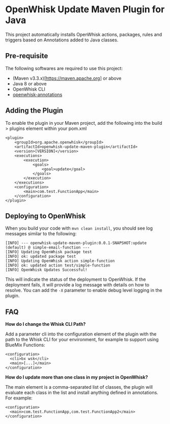 # OpenWhisk Update Maven Plugin for Java

This project automatically installs OpenWhisk actions, packages, rules and triggers based on Annotations added to Java classes.

## Pre-requisite

The following softwares are required to use this project:

* (Maven v3.3.x)[https://maven.apache.org] or above
* Java 8 or above
* OpenWhisk CLI
* [openwhisk-annotations](../annotations/)

## Adding the Plugin

To enable the plugin in your Maven project, add the following into the build > plugins element within your pom.xml

```
<plugin>
    <groupId>org.apache.openwhisk</groupId>
    <artifactId>openwhisk-update-maven-plugin</artifactId>
    <version>[VERSION]</version>
    <executions>
        <execution>
            <goals>
                <goal>update</goal>
            </goals>
        </execution>
    </executions>
    <configuration>
        <main>com.test.FunctionApp</main>
    </configuration>
</plugin>
```

## Deploying to OpenWhisk

When you build your code with `mvn clean install`, you should see log messages similar to the following:

```
[INFO] --- openwhisk-update-maven-plugin:0.0.1-SNAPSHOT:update (default) @ simple-email-function ---
[INFO] Updating OpenWhisk package test
[INFO] ok: updated package test
[INFO] Updating OpenWhisk action simple-function
[INFO] ok: updated action test/simple-function
[INFO] OpenWhisk Updates Successful!
```

This will indicate the status of the deployment to OpenWhisk. If the deployment fails, it will provide a log message with details on how to resolve. You can add the `-X` parameter to enable debug level logging in the plugin.

## FAQ

**How do I change the Whisk CLI Path?**

Add a parameter cli into the configuration element of the plugin with the path to the Whisk CLI for your environment, for example to support using BlueMix Functions:

```
<configuration>
  <cli>bx wsk</cli>
  <main>[...]</main>
</configuration>
```

**How do I update more than one class in my project in OpenWhisk?**

The main element is a comma-separated list of classes, the plugin will evaluate each class in the list and install anything defined in annotations. For example:

```
<configuration>
  <main>com.test.FunctionApp,com.test.FunctionApp2</main>
</configuration>
```